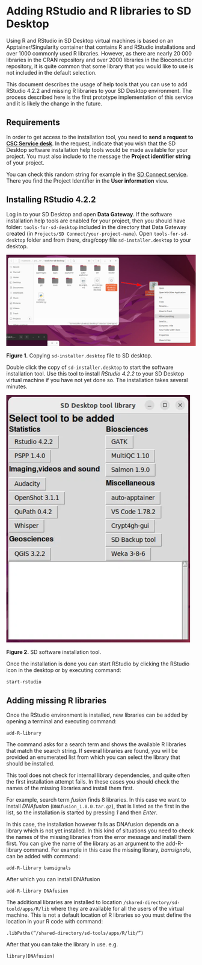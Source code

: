 # Adding RStudio and R libraries to SD Desktop

Using R and RStudio in SD Desktop virtual machines is based on an Apptainer/Singularity container that 
contains R and RStudio installations and over 1000 commonly used R libraries. However, as there 
are nearly 20 000 libraries in the CRAN repository and over 2000 libraries in the Bioconductor 
repository, it is quite common that some library that you would like to use is not included in the default selection.

This document describes the usage of help tools that you can use to add RStudio 4.2.2 and missing R libraries to your SD Desktop environment. 
The process described here is the first prototype implementation of this service and it is likely the change in the future.

## Requirements

In order to get access to the installation tool, you need to **send a request to [CSC Service desk](../../support/contact.md)**.
In the request, indicate that you wish that the SD Desktop software installation help tools would be made available for your project. 
You must also include to the message the **Project identifier string** of your project.

You can check this random string for example in the [SD Connect service](https://sd-connect.csc.fi). There you find the 
Project Identifier in the **User information** view. 

## Installing RStudio 4.2.2

Log in to your SD Desktop and open **Data Gateway**. If the software installation help tools are enabled for your project, then you should have folder: 
`tools-for-sd-desktop` included in the directory that Data Gateway created (in `Projects/SD Connect/your-project-name`).
Open `tools-for-sd-desktop` folder and from there, drag/copy file `sd-installer.desktop` to your desktop.

[![Installing-sd-installer](./images/desktop/sd-installer1.png)](./images/desktop/sd-installer1.png)

**Figure 1.** Copying `sd-installer.desktop` file to SD desktop.
 
Double click the copy of `sd-installer.desktop` to start the software installation tool. Use this tool to install _RStudio 4.2.2_ 
to your SD Desktop virtual machine if you have not yet done so. The installation takes several minutes. 

[![sd-installer](./images/desktop/sd-installer2.png)](./images/desktop/sd-installer2.png)

**Figure 2.** SD software installation tool.

Once the installation is done you can start RStudio by clicking the RStudio icon in the desktop or by executing command:

```text
start-rstudio
```

## Adding missing R libraries

Once the RStudio environment is installed, new libraries can be added by opening a terminal and executing command:

```text
add-R-library 
```

The command asks for a search term and shows the available R libraries that match the search string. 
If several libraries are found, you will be provided an enumerated list from which you can
select the library that should be installed.

This tool does not check for internal library dependencies, and quite often the first installation attempt fails. 
In these cases you should check the names of the missing libraries and install them first.

For example, search term _fusion_ finds 8 libraries. In this case we want to install _DNAfusion_ (`DNAfusion_1.0.0.tar.gz`), 
that is listed as the first in the list, so the installation is started by pressing _1_ and then _Enter_.

In this case, the installation however fails as DNAfusion depends on a library which is not yet installed. 
In this kind of situations you need to check the names of the missing libraries from the error message and install them first. 
You can give the name of the library as an argument to the add-R-library command. 
For example in this case the missing library, _bamsignals_, can be added with command:

```text
add-R-library bamsignals
```

After which you can install DNAfusion

```text
add-R-library DNAfusion
```

The additional libraries are installed to location `/shared-directory/sd-toold/apps/R/lib` where they are available for
all the users of the virtual machine. This is not a default location of R libraries so you must define the location in your 
R code with command:

```text
.libPaths(”/shared-directory/sd-tools/apps/R/lib/”)
```

After that you can take the library in use. e.g.

```text
library(DNAfusion)
```
